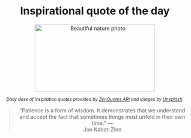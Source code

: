 
<div align="center">

# Inspirational quote of the day

<img src="./data/photo.jpeg" alt="Beautiful nature photo" width="320" height="180">

<sub><i>Daily dose of inspiration quotes provided by [ZenQuotes API](https://zenquotes.io/) and images by [Unsplash](https://unsplash.com/).</i></sub>


<blockquote>&ldquo;Patience is a form of wisdom. It demonstrates that we understand and accept the fact that sometimes things must unfold in their own time.&rdquo; &mdash; <footer>Jon Kabat-Zinn</footer></blockquote>

</div>
